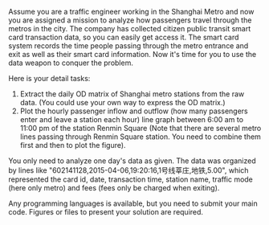 Assume you are a traffic engineer working in the Shanghai Metro and now you are assigned a mission to analyze how passengers travel through the metros in the city. The company has collected citizen public transit smart card transaction data, so you can easily get access it. The smart card system records the time people passing through the metro entrance and exit as well as their smart card information. Now it's time for you to use the data weapon to conquer the problem.

Here is your detail tasks:

1. Extract the daily OD matrix of Shanghai metro stations from the raw data. (You could use your own way to express the OD matrix.)
2. Plot the hourly passenger inflow and outflow (how many passengers enter and leave a station each hour) line graph between 6:00 am to 11:00 pm of the station Renmin Square (Note that there are several metro lines passing through Renmin Square station. You need to combine them first and then to plot the figure).

You only need to analyze one day's data as given. The data was organized by lines like "602141128,2015-04-06,19:20:16,1号线莘庄,地铁,5.00", which represented the card id, date, transaction time, station name, traffic mode (here only metro) and fees (fees only be charged when exiting).

Any programming languages is available, but you need to submit your main code. Figures or files to present your solution are required.
